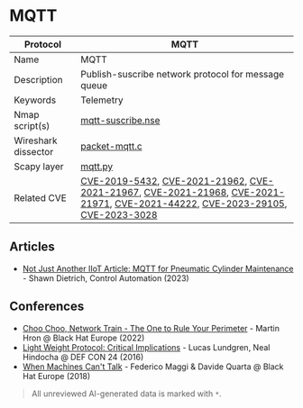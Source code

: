 # MQTT

| Protocol | MQTT |
|---|---|
| Name | MQTT |
| Description | Publish-suscribe network protocol for message queue |
| Keywords | Telemetry |
| Nmap script(s) | [mqtt-suscribe.nse](https://nmap.org/nsedoc/scripts/mqtt-subscribe.html) |
| Wireshark dissector | [packet-mqtt.c](https://github.com/wireshark/wireshark/blob/master/epan/dissectors/packet-mqtt.c) |
| Scapy layer | [mqtt.py](https://github.com/secdev/scapy/blob/master/scapy/contrib/mqtt.py) |
| Related CVE | [CVE-2019-5432](https://nvd.nist.gov/vuln/detail/CVE-2019-5432), [CVE-2021-21962](https://nvd.nist.gov/vuln/detail/CVE-2021-21962), [CVE-2021-21967](https://nvd.nist.gov/vuln/detail/CVE-2021-21967), [CVE-2021-21968](https://nvd.nist.gov/vuln/detail/CVE-2021-21968), [CVE-2021-21971](https://nvd.nist.gov/vuln/detail/CVE-2021-21971), [CVE-2021-44222](https://nvd.nist.gov/vuln/detail/CVE-2021-44222), [CVE-2023-29105](https://nvd.nist.gov/vuln/detail/CVE-2023-29105), [CVE-2023-3028](https://nvd.nist.gov/vuln/detail/CVE-2023-3028) |

## Articles
- [Not Just Another IIoT Article: MQTT for Pneumatic Cylinder Maintenance](https://control.com/technical-articles/not-just-another-iiot-article-mqtt-for-pneumatic-cylinder-maintenance/) - Shawn Dietrich, Control Automation (2023)
## Conferences
- [Choo Choo, Network Train - The One to Rule Your Perimeter](https://www.youtube.com/watch?v=RpXoVwCSHA0) - Martin Hron @ Black Hat Europe (2022)
- [Light Weight Protocol: Critical Implications](https://www.youtube.com/watch?v=o7qDVZr0t2c) - Lucas Lundgren, Neal Hindocha @ DEF CON 24 (2016)
- [When Machines Can't Talk](https://www.youtube.com/watch?v=X3fUNWRgeao) - Federico Maggi & Davide Quarta @ Black Hat Europe (2018)

> All unreviewed AI-generated data is marked with `*`.
